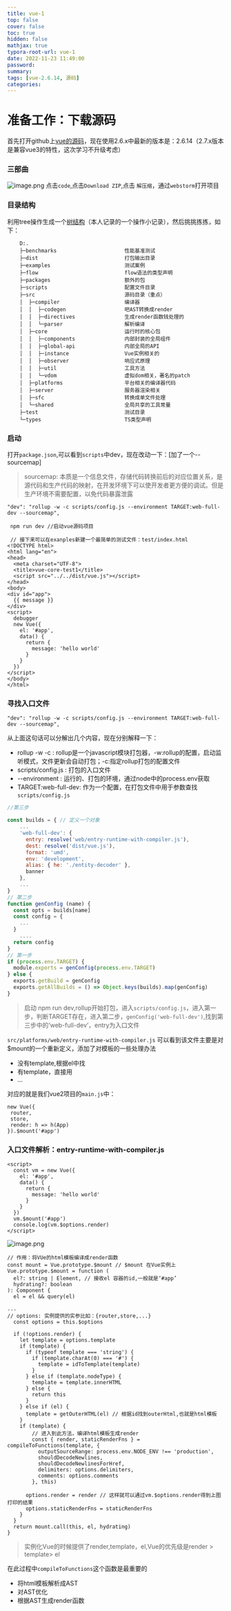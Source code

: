 ```yaml
---
title: vue-1
top: false
cover: false
toc: true
hidden: false
mathjax: true
typora-root-url: vue-1
date: 2022-11-23 11:49:00
password:
summary:
tags: [vue-2.6.14, 源码]
categories:
---
```

# 准备工作：下载源码

首先打开github上[vue的源码](https://github.com/vuejs/vue)，现在使用2.6.x中最新的版本是：2.6.14（2.7.x版本是兼容vue3的特性，这次学习不升级考虑）
### 三部曲

![image.png](https://p6-juejin.byteimg.com/tos-cn-i-k3u1fbpfcp/1dd3f03262e24325844ac44ec1f7907e~tplv-k3u1fbpfcp-watermark.image?)
点击`code`,点击`Download ZIP`,点击 `解压缩`，通过`webstorm`打开项目
### 目录结构
利用tree操作生成一个[树结构](https://blog.csdn.net/weixin_40599951/article/details/127727594?spm=1001.2014.3001.5501)（本人记录的一个操作小记录），然后挑挑拣拣，如下：

        D:.
        ├─benchmarks                      性能基准测试
        ├─dist                            打包输出目录
        ├─examples                        测试案例
        ├─flow                            flow语法的类型声明
        ├─packages                        额外的包
        ├─scripts                         配置文件目录
        ├─src                             源码目录（重点）
        │  ├─compiler                     编译器
        │  │  ├─codegen                   吧AST转换成render
        │  │  ├─directives                生成render函数钱处理的
        │  │  └─parser                    解析编译
        │  ├─core                         运行时的核心包
        │  │  ├─components                内部封装的全局组件
        │  │  ├─global-api                内部全局的API
        │  │  ├─instance                  Vue实例相关的
        │  │  ├─observer                  响应式原理
        │  │  ├─util                      工具方法
        │  │  └─vdom                      虚拟dom相关，著名的patch
        │  ├─platforms                    平台相关的编译器代码
        │  ├─server                       服务器渲染相关
        │  ├─sfc                          转换成单文件处理
        │  └─shared                       全局共享的工具常量
        ├─test                            测试目录
        └─types                           TS类型声明
### 启动
打开`package.json`,可以看到`scripts`中dev，现在改动一下：[加了一个--sourcemap]

>  sourcemap: 本质是一个信息文件，存储代码转换前后的对应位置关系，是源代码和生产代码的映射，在开发环境下可以使开发者更方便的调试。但是生产环境不需要配置，以免代码暴露泄露

 ```
"dev": "rollup -w -c scripts/config.js --environment TARGET:web-full-dev --sourcemap",
```


     npm run dev //启动vue源码项目

````
 // 接下来可以在exanples新建一个最简单的测试文件：test/index.html
<!DOCTYPE html>
<html lang="en">
<head>
  <meta charset="UTF-8">
  <title>vue-core-test1</title>
  <script src="../../dist/vue.js"></script>
</head>
<body>
<div id="app">
  {{ message }}
</div>
<script>
  debugger
  new Vue({
    el: '#app',
    data() {
      return {
        message: 'hello world'
      }
    }
  })
</script>
</body>
</html>
````

### 寻找入口文件
 ```
"dev": "rollup -w -c scripts/config.js --environment TARGET:web-full-dev --sourcemap",
```
从上面这句话可以分解出几个内容，现在分别解释一下：
- rollup -w -c : rollup是一个javascript模块打包器，-w:rollup的配置，启动监听模式，文件更新会自动打包；-c:指定rollup打包的配置文件
- scripts/config.js : 打包的入口文件
- --environment : 运行的、打包的环境，通过node中的process.env获取
- TARGET:web-full-dev: 作为一个配置，在打包文件中用于参数查找
  `scripts/config.js`
```js
//第三步

const builds = { // 定义一个对象
    ...
    'web-full-dev': {
      entry: resolve('web/entry-runtime-with-compiler.js'),
      dest: resolve('dist/vue.js'),
      format: 'umd',
      env: 'development',
      alias: { he: './entity-decoder' },
      banner
    },
    ...
}
// 第二步
function genConfig (name) {
  const opts = builds[name]
  const config = {
    ...
  }
    ....
  return config
}
// 第一步
if (process.env.TARGET) {
  module.exports = genConfig(process.env.TARGET)
} else {
  exports.getBuild = genConfig
  exports.getAllBuilds = () => Object.keys(builds).map(genConfig)
}
```
> 启动 npm run dev,rollup开始打包，进入`scripts/config.js`，进入第一步，判断TARGET存在，进入第二步，`genConfig('web-full-dev')`,找到第三步中的‘web-full-dev’，entry为入口文件

`src/platforms/web/entry-runtime-with-compiler.js`
可以看到该文件主要是对$mount的一个重新定义，添加了对模板的一些处理办法
- 没有template,根据el中找
- 有template，直接用
- ...

对应的就是我们vue2项目的`main.js`中：

```
new Vue({
 router,
 store,
 render: h => h(App)
}).$mount('#app')
```
### 入口文件解析：entry-runtime-with-compiler.js
```
<script>
  const vm = new Vue({
    el: '#app',
    data() {
      return {
        message: 'hello world'
      }
    }
  })
  vm.$mount('#app')
  console.log(vm.$options.render)
</script>
```

![image.png](https://p9-juejin.byteimg.com/tos-cn-i-k3u1fbpfcp/6de5ef4d57454baba40d91a89592149b~tplv-k3u1fbpfcp-watermark.image?)

```
// 作用：将VUe的html模板编译成render函数
const mount = Vue.prototype.$mount // $mount 在Vue实例上
Vue.prototype.$mount = function (
  el?: string | Element, // 接收el 容器的id,一般就是‘#app’
  hydrating?: boolean
): Component {
  el = el && query(el)

...
// options: 实例提供的实参比如：{router,store,...}
  const options = this.$options

  if (!options.render) {
    let template = options.template
    if (template) {
      if (typeof template === 'string') {
        if (template.charAt(0) === '#') {
          template = idToTemplate(template)
        }
      } else if (template.nodeType) {
        template = template.innerHTML
      } else {
        return this
      }
    } else if (el) {
      template = getOuterHTML(el) // 根据id找到outerHtml,也就是html模板
    }
    if (template) {
        // 进入到此方法，编译html模板生成render
        const { render, staticRenderFns } = compileToFunctions(template, {
          outputSourceRange: process.env.NODE_ENV !== 'production',
          shouldDecodeNewlines,
          shouldDecodeNewlinesForHref,
          delimiters: options.delimiters,
          comments: options.comments
        }, this)

      options.render = render // 这样就可以通过vm.$options.render得到上图打印的结果
      options.staticRenderFns = staticRenderFns
    }
  }
  return mount.call(this, el, hydrating)
}
```
> 实例化Vue的时候提供了render,template，el,Vue的优先级是render > template> el

在此过程中`compileToFunctions`这个函数是最重要的
- 将html模板解析成AST
- 对AST优化
- 根据AST生成render函数
